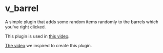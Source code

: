 # v_barrel

A simple plugin that adds some random items randomly to the barrels which you've right clicked.

This plugin is used in [this video](https://www.youtube.com/watch?v=-zRGhzTp7FU).

[The video](https://www.youtube.com/watch?v=21VWIcc4Wfg) we inspired to create this plugin.
